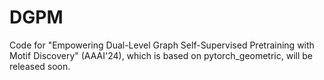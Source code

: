 # DGPM
Code for "Empowering Dual-Level Graph Self-Supervised Pretraining with Motif Discovery" (AAAI'24), which is based on pytorch_geometric, will be released soon.

